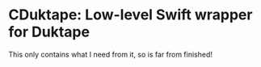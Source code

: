 # CDuktape: Low-level Swift wrapper for Duktape

This only contains what I need from it, so is far from finished!
